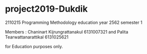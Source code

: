 # project2019-Dukdik
2110215 Programming Methodology education year 2562 semester 1

Members :
Chaninart Kijrungrattanakul 6131007321 and
Palita Tearwattanarattikal 6131025621

for Education purposes only.
